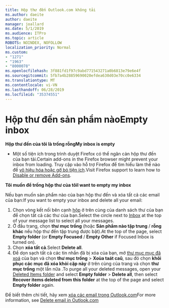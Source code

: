```yaml
---
title: Hộp thư đến Outlook.com không tải
ms.author: daeite
author: daeite
manager: joallard
ms.date: 5/1/2019
ms.audience: ITPro
ms.topic: article
ROBOTS: NOINDEX, NOFOLLOW
localization_priority: Normal
ms.custom:
- "1271"
- "1963"
- "8000078"
ms.openlocfilehash: 3f881fd1f97c9abd771543271a0b6813e79e6e4f
ms.sourcegitcommit: 5fb7a4b28859690020efdea630d03e70cc0e6334
ms.translationtype: MT
ms.contentlocale: vi-VN
ms.lasthandoff: 06/28/2019
ms.locfileid: "35374551"
---
```

# <a name="empty-inbox"></a><span data-ttu-id="8b61e-102">Hộp thư đến sản phẩm nào</span><span class="sxs-lookup"><span data-stu-id="8b61e-102">Empty inbox</span></span>

<span data-ttu-id="8b61e-103">**Hộp thư đến của tôi là trống rỗng**</span><span class="sxs-lookup"><span data-stu-id="8b61e-103">**My inbox is empty**</span></span>

- <span data-ttu-id="8b61e-104">Một số tiện ích trong trình duyệt Firefox có thể ngăn cản hộp thư đến của bạn tải.</span><span class="sxs-lookup"><span data-stu-id="8b61e-104">Certain add-ons in the Firefox browser might prevent your inbox from loading.</span></span> <span data-ttu-id="8b61e-105">Truy cập vào hỗ trợ Firefox để tìm hiểu làm thế nào để [vô hiệu hóa hoặc gỡ bỏ tiện ích](https://support.mozilla.org/kb/disable-or-remove-add-ons).</span><span class="sxs-lookup"><span data-stu-id="8b61e-105">Visit Firefox support to learn how to [Disable or remove Add-ons](https://support.mozilla.org/kb/disable-or-remove-add-ons).</span></span>

<span data-ttu-id="8b61e-106">**Tôi muốn để trống hộp thư của tôi**</span><span class="sxs-lookup"><span data-stu-id="8b61e-106">**I want to empty my inbox**</span></span>

<span data-ttu-id="8b61e-107">Nếu bạn muốn sản phẩm nào của bạn hộp thư đến và xóa tất cả các email của bạn:</span><span class="sxs-lookup"><span data-stu-id="8b61e-107">If you want to empty your inbox and delete all your email:</span></span>

1. <span data-ttu-id="8b61e-108">Chọn vòng kết nối bên cạnh [hộp](https://outlook.live.com/mail/inbox) ở trên cùng của danh sách thư của bạn để chọn tất cả các thư của bạn.</span><span class="sxs-lookup"><span data-stu-id="8b61e-108">Select the circle next to [Inbox](https://outlook.live.com/mail/inbox) at the top of your message list to select all your messages.</span></span>
1. <span data-ttu-id="8b61e-109">Ở đầu trang, chọn **thư mục trống** (hoặc **Sản phẩm nào tập trung** / **rỗng khác** nếu hộp thư đến tập trung được bật).</span><span class="sxs-lookup"><span data-stu-id="8b61e-109">At the top of the page, select **Empty folder** (or **Empty Focused** / **Empty Other** if Focused Inbox is turned on).</span></span>
1. <span data-ttu-id="8b61e-110">Chọn **xóa tất cả**.</span><span class="sxs-lookup"><span data-stu-id="8b61e-110">Select **Delete all**.</span></span>
1. <span data-ttu-id="8b61e-111">Để dọn sạch tất cả các tin nhắn đã bị xóa của bạn, mở [thư mục mục đã xoá](https://outlook.live.com/mail/deleteditems) của bạn và chọn **thư mục trống** > **Xoùa taát caû**, sau đó chọn **khôi phục các mục đã xóa khỏi cặp này** ở trên cùng của trang và chọn **thư mục trống** một lần nữa .</span><span class="sxs-lookup"><span data-stu-id="8b61e-111">To purge all your deleted messages, open your [Deleted Items folder](https://outlook.live.com/mail/deleteditems) and select **Empty folder** > **Delete all**, then select **Recover items deleted from this folder** at the top of the page and select **Empty folder** again.</span></span>

<span data-ttu-id="8b61e-112">Để biết thêm chi tiết, hãy xem [xóa các email trong Outlook.com](https://support.office.com/article/a9b63739-5392-412a-8e9a-d4b02708dee4)</span><span class="sxs-lookup"><span data-stu-id="8b61e-112">For more information, see [Delete email in Outlook.com](https://support.office.com/article/a9b63739-5392-412a-8e9a-d4b02708dee4)</span></span>